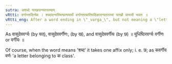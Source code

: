 ```yaml
---
sutra: अशब्दे यत्खावन्यतरस्याम्
vRtti: वर्गान्तादित्येव । शब्दादन्यस्मिन्प्रत्ययार्थे वर्गान्तात्प्रातिपदिकादन्यतरस्यां यत्खौ प्रत्ययौ भवतः ॥
vRtti_eng: After a word ending in \"_varga_\", but not meaning a \"letter or word\", the affixes यत् and ख are optionally employed, in the sense of \"who stays there\".
---
```

As वासुदेववर्ग्यः (by यत्), वासुदेववर्गीणः, (by ख), and वासुदेववर्गीयः (by छ) ॥ युधिष्ठिरवर्ग्यः वर्गीणः or वर्गीयः ॥

Of course, when the word means 'शब्द' it takes one affix only; i. e. छ; as कवर्गीय वर्णः 'a letter belonging to क class'.
